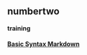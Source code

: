 ## numbertwo
**training**

####  [Basic Syntax Markdown](https://www.markdownguide.org/basic-syntax/)

